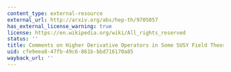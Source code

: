 ```yaml
---
content_type: external-resource
external_url: http://arxiv.org/abs/hep-th/9705057
has_external_license_warning: true
license: https://en.wikipedia.org/wiki/All_rights_reserved
status: ''
title: Comments on Higher Derivative Operators in Some SUSY Field Theories
uid: cfe9eea8-47fb-49c6-861b-bbd716170a85
wayback_url: ''
---
```

